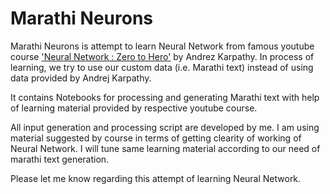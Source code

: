 # Marathi Neurons

Marathi Neurons is attempt to learn Neural Network from famous youtube course ['Neural Network : Zero to Hero'](https://www.youtube.com/playlist?list=PLAqhIrjkxbuWI23v9cThsA9GvCAUhRvKZ) by Andrez Karpathy. In process of learning, we try to use our custom data (i.e. Marathi text) instead of using data provided by Andrej Karpathy.

It contains Notebooks for processing and generating Marathi text with help of learning material provided by respective youtube course.

All input generation and processing script are developed by me. I am using material suggested by course in terms of getting clearity of working of Neural Network. I will tune same learning material according to our need of marathi text generation.

Please let me know regarding this attempt of learning Neural Network.
